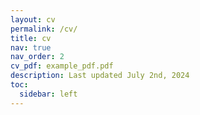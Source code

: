 ```yaml
---
layout: cv
permalink: /cv/
title: cv
nav: true
nav_order: 2
cv_pdf: example_pdf.pdf
description: Last updated July 2nd, 2024 
toc:
  sidebar: left
---
```

